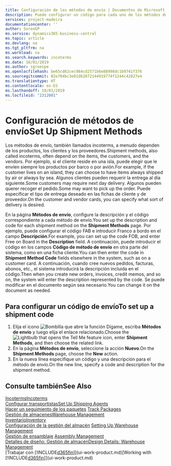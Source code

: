 ```yaml
---
title: Configuración de los métodos de envío | Documentos de Microsoft
description: Puede configurar un código para cada uno de los métodos de envío ofrecidos, por ejemplo, e introducir información sobre ellos.
services: project-madeira
documentationcenter: ''
author: SorenGP
ms.service: dynamics365-business-central
ms.topic: article
ms.devlang: na
ms.tgt_pltfrm: na
ms.workload: na
ms.search.keywords: incoterms
ms.date: 10/01/2019
ms.author: sgroespe
ms.openlocfilehash: be65cd62cec984cd2571b6e88998dc169741f376
ms.sourcegitcommit: 02e704bc3e01d62072144919774f1244c42827e4
ms.translationtype: HT
ms.contentlocale: es-ES
ms.lasthandoff: 10/01/2019
ms.locfileid: "2312081"
---
```

# <a name="set-up-shipment-methods"></a><span data-ttu-id="c4d26-103">Configuración de métodos de envío</span><span class="sxs-lookup"><span data-stu-id="c4d26-103">Set Up Shipment Methods</span></span>
<span data-ttu-id="c4d26-104">Los métodos de envío, también llamados incoterms, a menudo dependen de los productos, los clientes y los proveedores.</span><span class="sxs-lookup"><span data-stu-id="c4d26-104">Shipment methods, also called incoterms, often depend on the items, the customers, and the vendors.</span></span> <span data-ttu-id="c4d26-105">Por ejemplo, si el cliente reside en una isla, puede elegir que le envíen siempre los productos por barco o por avión.</span><span class="sxs-lookup"><span data-stu-id="c4d26-105">For example, if the customer lives on an island, they can choose to have items always shipped by air or always by sea.</span></span> <span data-ttu-id="c4d26-106">Algunos clientes pueden requerir la entrega al día siguiente.</span><span class="sxs-lookup"><span data-stu-id="c4d26-106">Some customers may require next day delivery.</span></span> <span data-ttu-id="c4d26-107">Algunos pueden querer recoger el pedido.</span><span class="sxs-lookup"><span data-stu-id="c4d26-107">Some may want to pick up the order.</span></span> <span data-ttu-id="c4d26-108">Puede especificar el tipo de entrega deseado en las fichas de cliente y de proveedor.</span><span class="sxs-lookup"><span data-stu-id="c4d26-108">On the customer and vendor cards, you can specify what sort of delivery is desired.</span></span>

<span data-ttu-id="c4d26-109">En la página **Métodos de envío**, configure la descripción y el código correspondiente a cada método de envío.</span><span class="sxs-lookup"><span data-stu-id="c4d26-109">You set up the description and code for each shipment method on the **Shipment Methods** page.</span></span> <span data-ttu-id="c4d26-110">Por ejemplo, puede configurar el código FAB e introducir Franco a bordo en el campo **Descripción**.</span><span class="sxs-lookup"><span data-stu-id="c4d26-110">For example, you can set up the code FOB, and enter Free on Board in the **Description** field.</span></span> <span data-ttu-id="c4d26-111">A continuación, puede introducir el código en los campos **Código de método de envío** en otra parte del sistema, como en una ficha cliente.</span><span class="sxs-lookup"><span data-stu-id="c4d26-111">You can then enter the code in **Shipment Method Code** fields elsewhere in the system, such as on a customer card.</span></span> <span data-ttu-id="c4d26-112">A continuación, cuando cree nuevos pedidos, facturas, abonos, etc., el sistema introducirá la descripción incluida en el código.</span><span class="sxs-lookup"><span data-stu-id="c4d26-112">Then when you create new orders, invoices, credit memos, and so on, the system will enter the description represented by the code.</span></span> <span data-ttu-id="c4d26-113">Se puede modificar en el documento según sea necesario.</span><span class="sxs-lookup"><span data-stu-id="c4d26-113">You can change it on the document as needed.</span></span>

## <a name="to-set-up-a-shipment-code"></a><span data-ttu-id="c4d26-114">Para configurar un código de envío</span><span class="sxs-lookup"><span data-stu-id="c4d26-114">To set up a shipment code</span></span>
1. <span data-ttu-id="c4d26-115">Elija el icono ![Bombilla que abre la función Dígame](media/ui-search/search_small.png "Dígame que desea hacer"), escriba **Métodos de envío** y luego elija el enlace relacionado.</span><span class="sxs-lookup"><span data-stu-id="c4d26-115">Choose the ![Lightbulb that opens the Tell Me feature](media/ui-search/search_small.png "Tell me what you want to do") icon, enter **Shipment Methods**, and then choose the related link.</span></span>
2. <span data-ttu-id="c4d26-116">En la página **Métodos de envío**, seleccione la acción **Nuevo**.</span><span class="sxs-lookup"><span data-stu-id="c4d26-116">On the **Shipment Methods** page, choose the **New** action.</span></span>
3. <span data-ttu-id="c4d26-117">En la nueva línea especifique un código y una descripción para el método de envío.</span><span class="sxs-lookup"><span data-stu-id="c4d26-117">On the new line, specify a code and description for the shipment method.</span></span>

## <a name="see-also"></a><span data-ttu-id="c4d26-118">Consulte también</span><span class="sxs-lookup"><span data-stu-id="c4d26-118">See Also</span></span>
[<span data-ttu-id="c4d26-119">Incoterms</span><span class="sxs-lookup"><span data-stu-id="c4d26-119">Incoterms</span></span>](https://iccwbo.org/resources-for-business/incoterms-rules)  
[<span data-ttu-id="c4d26-120">Configurar transportistas</span><span class="sxs-lookup"><span data-stu-id="c4d26-120">Set Up Shipping Agents</span></span>](sales-how-to-set-up-shipping-agents.md)  
<span data-ttu-id="c4d26-121">[Hacer un seguimiento de los paquetes](sales-how-track-packages.md)  </span><span class="sxs-lookup"><span data-stu-id="c4d26-121">[Track Packages](sales-how-track-packages.md)  </span></span>  
[<span data-ttu-id="c4d26-122">Gestión de almacenes</span><span class="sxs-lookup"><span data-stu-id="c4d26-122">Warehouse Management</span></span>](warehouse-manage-warehouse.md)  
[<span data-ttu-id="c4d26-123">Inventario</span><span class="sxs-lookup"><span data-stu-id="c4d26-123">Inventory</span></span>](inventory-manage-inventory.md)  
<span data-ttu-id="c4d26-124">[Configuración de la gestión del almacén](warehouse-setup-warehouse.md)   </span><span class="sxs-lookup"><span data-stu-id="c4d26-124">[Setting Up Warehouse Management](warehouse-setup-warehouse.md)   </span></span>  
<span data-ttu-id="c4d26-125">[Gestión de ensamblaje](assembly-assemble-items.md)  </span><span class="sxs-lookup"><span data-stu-id="c4d26-125">[Assembly Management](assembly-assemble-items.md)  </span></span>  
[<span data-ttu-id="c4d26-126">Detalles de diseño: Gestión de almacén</span><span class="sxs-lookup"><span data-stu-id="c4d26-126">Design Details: Warehouse Management</span></span>](design-details-warehouse-management.md)  
<span data-ttu-id="c4d26-127">[Trabajar con [!INCLUDE[d365fin](includes/d365fin_md.md)]](ui-work-product.md)</span><span class="sxs-lookup"><span data-stu-id="c4d26-127">[Working with [!INCLUDE[d365fin](includes/d365fin_md.md)]](ui-work-product.md)</span></span>  
